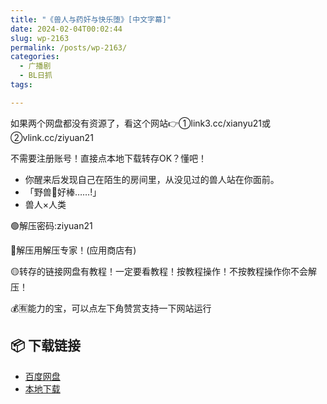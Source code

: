 ```yaml
---
title: "《兽人与药奸与快乐堕》[中文字幕]"
date: 2024-02-04T00:02:44
slug: wp-2163
permalink: /posts/wp-2163/
categories:
  - 广播剧
  - BL日抓
tags:

---
```


如果两个网盘都没有资源了，看这个网站👉①link3.cc/xianyu21或②vlink.cc/ziyuan21

不需要注册账号！直接点本地下载转存OK？懂吧！

*   你醒来后发现自己在陌生的房间里，从没见过的兽人站在你面前。
*   「野兽🐔好棒……!」
*   兽人×人类

🟢解压密码:ziyuan21

🔵解压用解压专家！(应用商店有)

🟡转存的链接网盘有教程！一定要看教程！按教程操作！不按教程操作你不会解压！

💰🈶能力的宝，可以点左下角赞赏支持一下网站运行

## 📦 下载链接
- [百度网盘](https://blziyuan21.com/pay-download/2163?key=151ee446b9&down_id=0)
- [本地下载](https://blziyuan21.com/pay-download/2163?key=151ee446b9&down_id=1)


